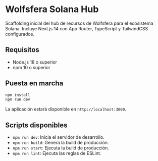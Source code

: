# Wolfsfera Solana Hub

Scaffolding inicial del hub de recursos de Wolfsfera para el ecosistema Solana. Incluye Next.js 14 con App Router,
TypeScript y TailwindCSS configurados.

## Requisitos

- Node.js 18 o superior
- npm 10 o superior

## Puesta en marcha

```bash
npm install
npm run dev
```

La aplicación estará disponible en `http://localhost:3000`.

## Scripts disponibles

- `npm run dev`: Inicia el servidor de desarrollo.
- `npm run build`: Genera la build de producción.
- `npm run start`: Ejecuta la build de producción.
- `npm run lint`: Ejecuta las reglas de ESLint.
